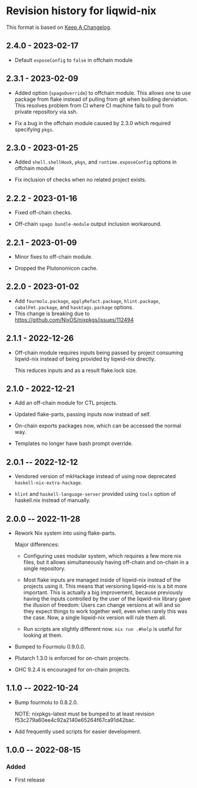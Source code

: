 # Revision history for liqwid-nix

This format is based on [Keep A Changelog](https://keepachangelog.com/en/1.0.0).

## 2.4.0 - 2023-02-17

- Default `exposeConfig` to `false` in offchain module

## 2.3.1 - 2023-02-09

- Added option (`spagoOverride`) to offchain module. This allows one to use package from flake instead of pulling from git when building derviation. This resolves problem from CI where CI machine fails to pull from private repository via ssh.

- Fix a bug in the offchain module caused by 2.3.0 which required specifying `pkgs`.

## 2.3.0 - 2023-01-25

- Added `shell.shellHook`, `pkgs`, and `runtime.exposeConfig` options in offchain module

- Fix inclusion of checks when no related project exists.

## 2.2.2 - 2023-01-16

- Fixed off-chain checks.

- Off-chain `spago bundle-module` output inclusion workaround.

## 2.2.1 - 2023-01-09

- Minor fixes to off-chain module.

- Dropped the Plutonomicon cache.

## 2.2.0 - 2023-01-02

- Add `fourmolu.package`, `applyRefact.package`, `hlint.package`,
  `cabalFmt.package`, and `hasktags.package` options.
- This change is breaking due to https://github.com/NixOS/nixpkgs/issues/112494

## 2.1.1 - 2022-12-26

- Off-chain module requires inputs being passed by project consuming liqwid-nix
  instead of being provided by liqwid-nix directly.

  This reduces inputs and as a result flake.lock size.

## 2.1.0 - 2022-12-21

- Add an off-chain module for CTL projects.

- Updated flake-parts, passing inputs now instead of self.

- On-chain exports packages now, which can be accessed the normal way.

- Templates no longer have bash prompt override.

## 2.0.1 -- 2022-12-12

- Vendored version of mkHackage instead of using now deprecated `haskell-nix-extra-hackage`.

- `hlint` and `haskell-language-server` provided using `tools` option of haskell.nix instead
  of manually.

## 2.0.0 -- 2022-11-28

- Rework Nix system into using flake-parts.

  Major differences:

  - Configuring uses modular system, which requires a few more nix files,
    but it allows simultaneously having off-chain and on-chain in a single
    repository.

  - Most flake inputs are managed inside of liqwid-nix instead of the projects
    using it. This means that versioning liqwid-nix is a bit more important.
    This is actually a big improvement, because previously having the inputs
    controlled by the user of the liqwid-nix library gave the illusion of
    freedom: Users can change versions at will and so they expect things to
    work together well, even when rarely this was the case. Now, a single
    liqwid-nix version will rule them all.

  - Run scripts are slightly different now. `nix run .#help` is useful for
    looking at them.

- Bumped to Fourmolu 0.9.0.0.

- Plutarch 1.3.0 is enforced for on-chain projects.

- GHC 9.2.4 is encouraged for on-chain projects.

## 1.1.0 -- 2022-10-24

- Bump fourmolu to 0.8.2.0.

  NOTE: nixpkgs-latest must be bumped to at least revision f53c279a60ee4c92a2140e65264f67ca91d42bac.

- Add frequently used scripts for easier development.

## 1.0.0 -- 2022-08-15

### Added

- First release
